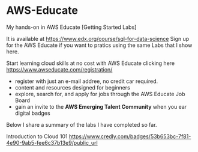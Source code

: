# AWS-Educate
My hands-on  in AWS Educate [Getting Started Labs]


It is available at https://www.edx.org/course/sql-for-data-science
Sign up for the AWS Educate if you want to pratics using the same Labs that I show here.

Start learning cloud skills at no cost with AWS Educate clicking here https://www.awseducate.com/registration/
- register with just an e-mail addree, no credit car required.
- content and resources designed for beginners
- explore, search for, and apply for jobs through the AWS Educate Job Board
- gain an invite to the **AWS Emerging Talent Community** when you ear digital badges


Below I share a summary of the labs I have completed so far.

Introduction to Cloud 101
https://www.credly.com/badges/53b653bc-7f81-4e90-9ab5-fee6c37b13e9/public_url


